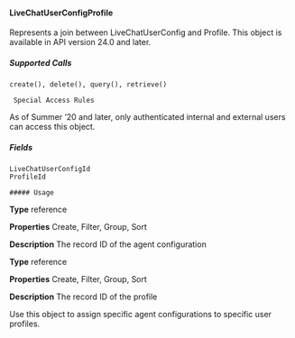 #### LiveChatUserConfigProfile

Represents a join between LiveChatUserConfig and Profile. This object is available in API version 24.0 and later.

##### Supported Calls
```
create(), delete(), query(), retrieve()

 Special Access Rules

```
As of Summer ’20 and later, only authenticated internal and external users can access this object.

##### Fields

```
LiveChatUserConfigId
ProfileId

##### Usage

```

**Type**
reference

**Properties**
Create, Filter, Group, Sort

**Description**
The record ID of the agent configuration

**Type**
reference

**Properties**
Create, Filter, Group, Sort

**Description**
The record ID of the profile


Use this object to assign specific agent configurations to specific user profiles.
